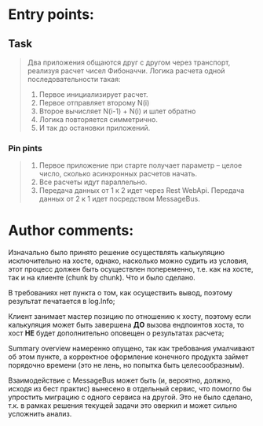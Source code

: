 # Entry points:

## Task
>Два приложения общаются друг с другом через транспорт, реализуя расчет чисел Фибоначчи.
>Логика расчета одной последовательности такая:
>1. Первое инициализирует расчет.
>2. Первое отправляет второму N(i)
>3. Второе вычисляет N(i-1) + N(i) и шлет обратно
>4. Логика повторяется симметрично.
>5. И так до остановки приложений.

### Pin pints
>1. Первое приложение при старте получает параметр – целое число, сколько асинхронных расчетов начать.
>2. Все расчеты идут параллельно.
>3. Передача данных от 1 к 2 идет через Rest WebApi. Передача данных от 2 к 1 идет посредством MessageBus.

# Author comments:

Изначально было принято решение осуществлять калькуляцию исключительно на хосте, однако, насколько можно судить из условия, этот процесс должен быть осуществлен попеременно, т.е. как на хосте, так и на клиенте (chunk by chunk). Что и было сделано.

В требованиях нет пункта о том, как осуществить вывод, поэтому результат печатается в log.Info;

Клиент занимает мастер позицию по отношению к хосту, поэтому если калькуляция может быть завершена <b>ДО</b> вызова ендпоинтов хоста, то хост <b>НЕ</b> будет дополнительно оповещен о результатах расчета;

Summary overview намеренно опущено, так как требования умалчивают об этом пункте, а корректное оформление конечного продукта займет порядочно времени (это не лень, но попытка быть целесообразным).

Взаимодействие с MessageBus может быть (и, вероятно, должно, исходя из бест практис) вынесено в отдельный сервис, что помогло бы упростить миграцию с одного сервиса на другой. Это не было сделано, т.к. в рамках решения текущей задачи это оверкил и может сильно усложнить анализ.
